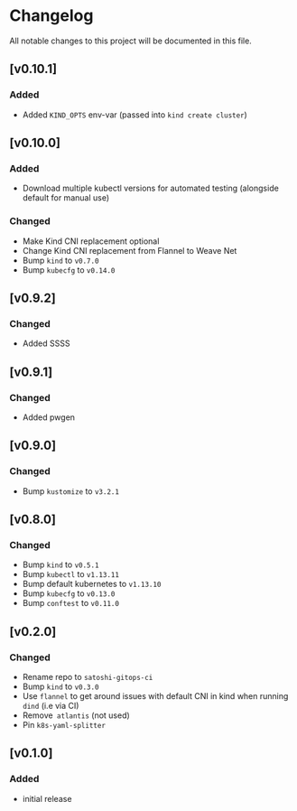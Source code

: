 # Changelog
All notable changes to this project will be documented in this file.

## [v0.10.1]

### Added
- Added `KIND_OPTS` env-var (passed into `kind create cluster`)

## [v0.10.0]

### Added
- Download multiple kubectl versions for automated testing (alongside default for manual use)

### Changed
- Make Kind CNI replacement optional
- Change Kind CNI replacement from Flannel to Weave Net
- Bump `kind` to `v0.7.0`
- Bump `kubecfg` to `v0.14.0`

## [v0.9.2]

### Changed
- Added SSSS

## [v0.9.1]

### Changed
- Added pwgen

## [v0.9.0]

### Changed

- Bump `kustomize` to `v3.2.1`

## [v0.8.0]

### Changed

- Bump `kind` to `v0.5.1`
- Bump `kubectl` to `v1.13.11`
- Bump default kubernetes to `v1.13.10`
- Bump `kubecfg` to `v0.13.0`
- Bump `conftest` to `v0.11.0`

## [v0.2.0]

### Changed

- Rename repo to `satoshi-gitops-ci`
- Bump `kind` to `v0.3.0`
- Use `flannel` to get around issues with default CNI in kind when running `dind` (i.e via CI)
- Remove` atlantis` (not used)
- Pin `k8s-yaml-splitter`

## [v0.1.0]

### Added

- initial release
